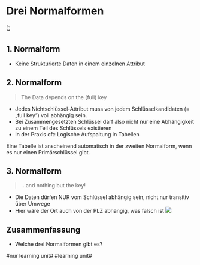 # Drei Normalformen
👆

## 1. Normalform

- Keine Strukturierte Daten in einem einzelnen Attribut

## 2. Normalform

> The Data depends on the (full) key
- Jedes Nichtschlüssel-Attribut muss von jedem Schlüsselkandidaten (= „full key“) voll abhängig sein.
- Bei Zusammengesetzten Schlüssel darf also nicht nur eine Abhängigkeit zu einem Teil des Schlüssels existieren
- In der Praxis oft: Logische Aufspaltung in Tabellen

Eine Tabelle ist anscheinend automatisch in der zweiten Normalform, wenn es nur einen Primärschlüssel gibt.

## 3. Normalform

> …and nothing but the key!
- Die Daten dürfen NUR vom Schlüssel abhängig sein, nicht nur transitiv über Umwege
- Hier wäre der Ort auch von der PLZ abhängig, was falsch ist
![][image-1]

## Zusammenfassung
- Welche drei Normalformen gibt es?

[image-1]:	assets/dritte_normalform_kundenbeispiel-409x61.jpg

#nur learning unit# #learning unit#